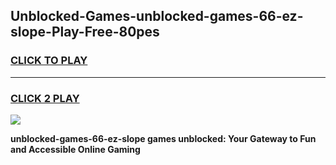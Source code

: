 
## Unblocked-Games-unblocked-games-66-ez-slope-Play-Free-80pes
<h3>
<a href="https://premium76.site?title=unblocked-games-66-ez-slope&ref=10A">CLICK TO PLAY</a></h3>
<hr>

<h3>
<a href="https://premium76.site?title=unblocked-games-66-ez-slope&ref=10A">CLICK 2 PLAY</a>
  
</h3>

<a href="https://premium76.site?title=unblocked-games-66-ez-slope&ref=10A"><img src="https://clearcache.store/games.png"></a>


**unblocked-games-66-ez-slope games unblocked: Your Gateway to Fun and Accessible Online Gaming**
